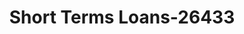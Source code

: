 ---
f_zip-code: 60156
f_state-code: IL
title: Short Terms Loans-26433
f_phone: 847-759-4600
f_city-only: Lake in The Hills
f_address: 158 North Randall Road Lake In The Hills
f_location-unique-id: '26433'
slug: short-terms-loans-26433
updated-on: '2024-05-30T13:46:58.046Z'
created-on: '2024-05-30T13:36:59.803Z'
published-on: '2024-05-30T13:54:32.469Z'
f_city-state: cms/city/lake-in-the-hills-il.md
f_company: cms/company/short-terms-loans.md
f_state: cms/state/illinois.md
layout: '[payday-loan].html'
tags: payday-loan
---